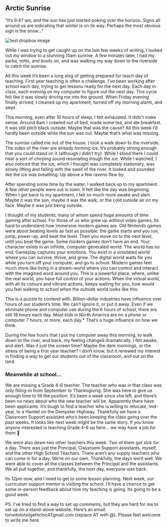 ## Arctic Sunrise

“It’s 9:47 am, and the sun has just started poking over the horizon. Signs all around us are indicating that winter is on its way. Perhaps the most obvious sign is the snow…”

![test dropbox image](https://www.dropbox.com/scl/fi/5gdi9nke92sjqes3jv0pv/IMG_0078.JPG?rlkey=p6zenor3k43eavvd7sk5xmhmg&st=lseo97dw&raw=1)

While I was trying to get caught up on the last few weeks of writing, I looked out my window to a stunning 10am sunrise. A few minutes later, I had my parka, mitts, and boots on, and was walking my way down to the riverside to catch the sunrise. 

All this week it’s been a long slog of getting prepared for teach day of teaching. First year teaching is often a challenge. I’ve been working after school each day, trying to get lessons ready for the next day. Each day in class, each evening on my computer to figure out the next day. This cycle felt like it was slowly driving me into the ground. When Friday evening finally arrived, I cleaned up my apartment, turned off my morning alarm, and slept.

This morning, even after 10 hours of sleep, I felt exhausted. It didn’t make sense. Around 8am I crawled out of bed, made some tea, and ate breakfast. It was still pitch black outside. Maybe that was the cause? All this week I’d hardly been outside while the sun was out. Maybe that’s what was missing.

The sunrise called me out of the house. I took a walk down to the riverside. The sides of the river are already forming ice. It’s probably strong enough that you could stand on it (although I didn’t try). While I stood there I could hear a sort of chirping sound resonating trough the ice. While I watched, I also noticed that the ice, which I thought was completely stationary, was slowly lifting and falling with the swell of the river. It looked and sounded like the ice was breathing. Up above a few ravens flew by. 

After spending some time by the water, I walked back up to my apartment. A few other people were out in town. It felt like the day was beginning. When I got back to my apartment, I felt so much more awake and alert. Maybe it was the sun, maybe it was the walk, or the cold outside air on my face. Maybe it was just being outside. 

I thought of my students, many of whom spend huge amounts of time gaming after school. For those of us who grew up without video games, its hard to understand how immersive modern games are. Old Nintendo games were about beating levels as fast as possible: the game starts and you run, jump, power-up, and beat the level. Then you move on to the next level, until you beat the game. Some modern games don’t have an end. Your character exists in an infinite, computer generated world. The world has no end.  Gameplay captures your emotions. You exist in a simulated world where you can survive, thrive, and grow. The digital world waits for you while you turn off your computer, and go to school. Modern games feel much more like living in a dream-world where you can control and interact with the imagined word around you. This is a powerful place, where, unlike the real world, you have full control of your actions. When the virtual world, with all its colours and vibrant actions, keeps waiting for you, how would you feel walking to school when the outside world looks like this:

This is a puzzle to contend with. Billion-dollar industries have influence over hours of our student’s time. We can’t ignore it, or put it away. Even if we eliminate phone and computer use during the 6 hours of school, there are still 18 hours each day. Most kids in North America are on a phone or computer 7 hours, or more, each day.* That’s a huge influence on how we think.

During the few hours that I put my computer away this morning, to walk down to the river, and back, my feeling changed dramatically. I felt awake, and alert. Was it just the screen time? Maybe the dark mornings, or the stress of being a first year teacher? I don’t know, but it renewed my interest in finding a way to get our students out of the classroom, and out on the land.     

### Meanwhile at school…

We are missing a Grade 4-6 teacher. The teacher who was in that class was only filling-in from September to Thanksgiving. She was here to give us enough time to fill the position. It’s been a week since she left, and there’s been no news about who the new teacher will be. Apparently there have been applicants. It’s tough to find a teacher who is willing to relocate, mid-year, to a Hamlet on the Dempster Highway. Thankfully we have a Classroom Support assistant who’s been keeping the class going over the past weeks. It looks like next week might be the same story. If you know anyone interested in teaching Grade 4-6 up here… we may have a job for them 

We were also down two other teachers this week. Two of them got sick for a day. There was just the Principal, Classroom Support assistants, myself, and the other High School Teachers. There aren’t any supply teachers who can come in for a day. We’re on our own. Thankfully, the days went well. We were able to cover all the classes between the Principal and the assistants. We all pull together, and thankfully, the next day, everyone was back. 

Its 12pm now, and I need to get to some lesson planning. Next week, our curriculum support mentor is visiting the school. I’ll have a chance to get some in-person feedback about how my teaching is going. Its going to be a good week. 

PS. I’ve tried to find a way to set up comments, but they are hard for me to set up on a stand-alone website. Here’s an email: torontototsiigehtchicATgmail.com (replace AT with @). Please feel welcome to write me here. 

